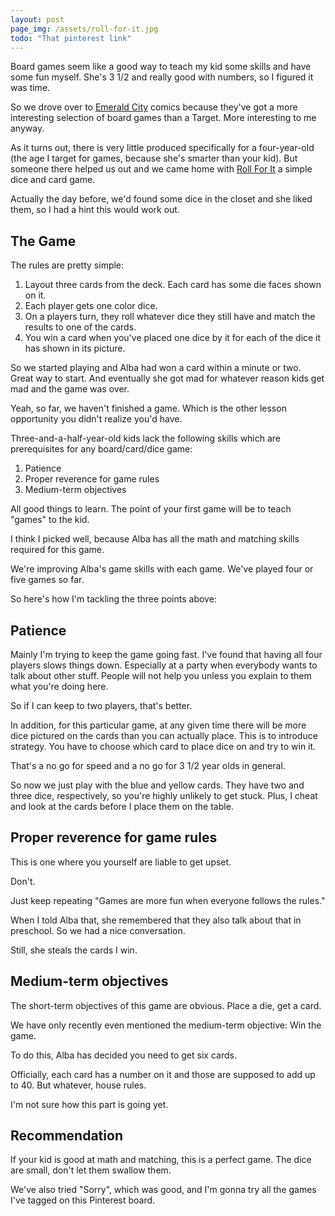```yaml
---
layout: post
page_img: /assets/roll-for-it.jpg
todo: "That pinterest link"
---
```


Board games seem like a good way to teach my kid some skills and have some fun myself. She's 3 1/2 and really good with numbers, so I figured it was time.

So we drove over to <a href="http://emeraldcitycomics.com" target="_blank">Emerald City</a> comics because they've got a more interesting selection of board games than a Target. More interesting to me anyway.

As it turns out, there is very little produced specifically for a four-year-old (the age I target for games, because she's smarter than your kid). But someone there helped us out and we came home with <a href="http://www.amazon.com/gp/product/B00E3S8L7O?ie=UTF8&camp=1789&creativeASIN=B00E3S8L7O&linkCode=xm2&tag=dankuck-20">Roll For It</a> a simple dice and card game.

Actually the day before, we'd found some dice in the closet and she liked them, so I had a hint this would work out.

## The Game

The rules are pretty simple:

1. Layout three cards from the deck. Each card has some die faces shown on it.
2. Each player gets one color dice.
3. On a players turn, they roll whatever dice they still have and match the results to one of the cards.
4. You win a card when you've placed one dice by it for each of the dice it has shown in its picture.

So we started playing and Alba had won a card within a minute or two. Great way to start. And eventually she got mad for whatever reason kids get mad and the game was over.

Yeah, so far, we haven't finished a game. Which is the other lesson opportunity you didn't realize you'd have.

Three-and-a-half-year-old kids lack the following skills which are prerequisites for any board/card/dice game:

1. Patience
2. Proper reverence for game rules
3. Medium-term objectives

All good things to learn. The point of your first game will be to teach "games" to the kid.

I think I picked well, because Alba has all the math and matching skills required for this game.

We're improving Alba's game skills with each game. We've played four or five games so far.

So here's how I'm tackling the three points above:

## Patience

Mainly I'm trying to keep the game going fast. I've found that having all four players slows things down. Especially at a party when everybody wants to talk about other stuff. People will not help you unless you explain to them what you're doing here.

So if I can keep to two players, that's better.

In addition, for this particular game, at any given time there will be more dice pictured on the cards than you can actually place. This is to introduce strategy. You have to choose which card to place dice on and try to win it.

That's a no go for speed and a no go for 3 1/2 year olds in general.

So now we just play with the blue and yellow cards. They have two and three dice, respectively, so you're highly unlikely to get stuck. Plus, I cheat and look at the cards before I place them on the table.

## Proper reverence for game rules

This is one where you yourself are liable to get upset.

Don't.

Just keep repeating "Games are more fun when everyone follows the rules."

When I told Alba that, she remembered that they also talk about that in preschool. So we had a nice conversation.

Still, she steals the cards I win.

## Medium-term objectives

The short-term objectives of this game are obvious. Place a die, get a card.

We have only recently even mentioned the medium-term objective: Win the game.

To do this, Alba has decided you need to get six cards.

Officially, each card has a number on it and those are supposed to add up to 40. But whatever, house rules.

I'm not sure how this part is going yet.

## Recommendation

If your kid is good at math and matching, this is a perfect game. The dice are small, don't let them swallow them.

We've also tried "Sorry", which was good, and I'm gonna try all the games I've tagged on this Pinterest board.

